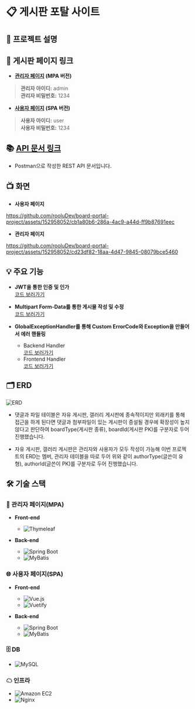 # 📋 게시판 포탈 사이트

## 📝 프로젝트 설명


## 🔗 게시판 페이지 링크
+ **[관리자 페이지](http://3.35.111.101:8082/login) (MPA 버전)**
 
> **관리자 아이디:** admin  
> **관리자 비밀번호:** 1234
 
+ **[사용자 페이지](http://3.35.111.101/) (SPA 버전)**

> **사용자 아이디:** user  
> **사용자 비밀번호:** 1234

## 📚 [API 문서 링크](https://documenter.getpostman.com/view/32925626/2sA3JRXyGT)

+ Postman으로 작성한 REST API 문서입니다.

## 📺 화면
+ **사용자 페이지**

https://github.com/rooluDev/board-portal-project/assets/152958052/cb1a80b6-286a-4ac9-a44d-ff9b87691eec

+ **관리자 페이지**

https://github.com/rooluDev/board-portal-project/assets/152958052/cd23df82-18aa-4d47-9845-08079bce5460




## 💡 주요 기능
+ **JWT을 통한 인증 및 인가**  
  [코드 보러가기](https://github.com/rooluDev/board-portal-project/blob/main/user-page/backend/src/main/java/com/user/backend/jwt/JwtProvider.java#L22)

+ **Multipart Form-Data를 통한 게시물 작성 및 수정**  
  [코드 보러가기](https://github.com/rooluDev/board-portal-project/blob/main/user-page/backend/src/main/java/com/user/backend/controller/GalleryBoardController.java#L143)

+ **GlobalExceptionHandler를 통해 Custom ErrorCode와 Exception을 만들어서 에러 핸들링**
  * Backend Handler  
    [코드 보러가기](https://github.com/rooluDev/board-portal-project/blob/main/user-page/backend/src/main/java/com/user/backend/common/exception/handler/GlobalExceptionHandler.java)
  * Frontend Handler  
    [코드 보러가기](https://github.com/rooluDev/board-portal-project/blob/main/user-page/frontend/src/error/index.js)

## 🗂 ERD
![ERD](https://github.com/rooluDev/board-portal-project/assets/152958052/a2754673-1a6c-4915-85d6-b30e3e180a89)

+ 댓글과 파일 테이블은 자유 게시판, 갤러리 게시판에 종속적이지만 외래키를 통해 접근을 하게 된다면 댓글과 첨부파일이 있는 게시판이 증설될 경우에 확장성이 높지 않다고 판단하여 boardType(게시판 종류), boardId(게시판 PK)를 구분자로 두어 진행했습니다.

+ 자유 게시판, 갤러리 게시판은 관리자와 사용자가 모두 작성이 가능해 이번 프로젝트의 ERD는 멤버, 관리자 테이블을 따로 두어 위와 같이 authorType(글쓴이 유형), authorId(글쓴이 PK)를 구분자로 두어 진행했습니다.

  
## 🛠 기술 스택
### 🔧 관리자 페이지(MPA)
  * **Front-end**
    * ![Thymeleaf](https://img.shields.io/badge/thymeleaf-005F0F?style=for-the-badge&logo=thymeleaf&logoColor=white)

  * **Back-end**
    * ![Spring Boot](https://img.shields.io/badge/springboot-6DB33F?style=for-the-badge&logo=springboot&logoColor=white)
    * ![MyBatis](https://img.shields.io/badge/MyBatis-000000?style=for-the-badge&logo=MyBatis&logoColor=white)

### 🌐 사용자 페이지(SPA)
  * **Front-end**
    * ![Vue.js](https://img.shields.io/badge/vue.js-4FC08D?style=for-the-badge&logo=vue.js&logoColor=white)
    * ![Vuetify](https://img.shields.io/badge/vuetify-1867C0?style=for-the-badge&logo=vuetify&logoColor=white)

  * **Back-end**
    * ![Spring Boot](https://img.shields.io/badge/springboot-6DB33F?style=for-the-badge&logo=springboot&logoColor=white)
    * ![MyBatis](https://img.shields.io/badge/MyBatis-000000?style=for-the-badge&logo=MyBatis&logoColor=white)

### 🗄 DB
  * ![MySQL](https://img.shields.io/badge/mysql-4479A1?style=for-the-badge&logo=mysql&logoColor=white)

### ☁ 인프라
  * ![Amazon EC2](https://img.shields.io/badge/amazonec2-FF9900?style=for-the-badge&logo=amazonec2&logoColor=white)
  * ![Nginx](https://img.shields.io/badge/nginx-009639?style=for-the-badge&logo=nginx&logoColor=white)
